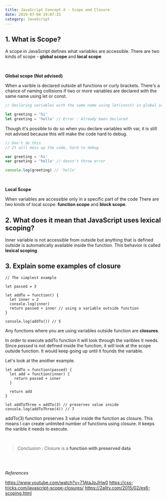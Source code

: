 ```yaml
---
title: JavaScript Concept 4 - Scope and Closure
date: 2019-07-04 19:07:25
category: JavaScript
---
```


## 1. What is Scope?

A scope in JavaScript defines what variables are accessible. There are two kinds of scope - **global scope** and **local scope**

<br>

**Global scope (Not advised)**

When a varible is declared outside all functions or curly brackets.
There's a chance of naming collisions if two or more variables are declared with the same name using let or const.

```js
// Declaring variables with the same name using let(const) in global scope

let greeting = 'hi'
let greeting = 'hello' // Error : Already been declared
```

Though it's possible to do so when you declare variables with var, it is still not advised because this will make the code hard to debug.

```js
// Don't do this
// It will mess up the code, hard to debug

var greeting = 'hi'
var greeting = 'hello' // doesn't throw error

console.log(greeting) // 'hello'
```

<br>

**Local Scope**

When variables are accessible only in a specific part of the code
There are two kinds of local scope: **function scope** and **block scope**.

## 2. What does it mean that JavaScript uses lexical scoping?

Inner variable is not accessible from outside but anything that is defined outside is automatically available inside the function. This behavior is called **lexical scoping**.

## 3. Explain some examples of closure

```js{8}
// The simplest example

let passed = 3

let addTo = function() {
  let inner = 2
  console.log(inner)
  return passed + inner // using a variable outside function
}

console.log(addTo()) // 5
```

Any functions where you are using variables outside function are **closures**.

In order to execute addTo function it will look through the varibles it needs. Since _passed_ is not defined inside the function, it will look at the scope outside function. It would keep going up until it founds the variable.

Let's look at the another example.

```js{9}
let addTo = function(passed) {
  let add = function(inner) {
    return passed + inner
  }

  return add
}

let addToThree = addTo(3) // preserves value inside
console.log(addToThree(4)) // 7
```

addTo(3) function preserves 3 value inside the function as closure. This means I can create unlimited number of functions using closure. It keeps the varible it needs to execute.

<br>

> Conclusion : Closure is a **function with preserved data**

<br>
<br>

_References_

https://www.youtube.com/watch?v=71AtaJpJHw0
https://css-tricks.com/javascript-scope-closures/
https://2ality.com/2015/02/es6-scoping.html

<br>
<br>
